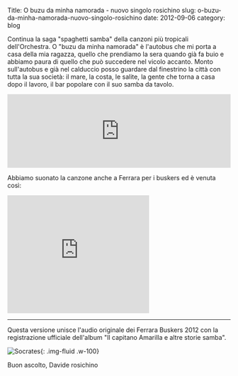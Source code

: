 Title: O buzu da minha namorada - nuovo singolo rosichino
slug: o-buzu-da-minha-namorada-nuovo-singolo-rosichino
date: 2012-09-06
category: blog

Continua la saga "spaghetti samba" della canzoni più tropicali
dell'Orchestra. O "buzu da minha namorada" è l'autobus che mi porta a
casa della mia ragazza, quello che prendiamo la sera quando già fa
buio e abbiamo paura di quello che può succedere nel vicolo
accanto. Monto sull'autobus e già nel calduccio posso guardare dal
finestrino la città con tutta la sua società: il mare, la costa, le
salite, la gente che torna a casa dopo il lavoro, il bar popolare con
il suo samba da tavolo.

<iframe frameborder="no" height="166" scrolling="no" src="http://w.soundcloud.com/player/?url=http%3A%2F%2Fapi.soundcloud.com%2Ftracks%2F58922734&amp;show_artwork=true" width="100%">fdddfrfrefefedefe</iframe>

Abbiamo suonato la canzone anche a Ferrara per i buskers ed è venuta così:
<div class="container-fluid iframe-container">
<iframe allowfullscreen="allowfullscreen" frameborder="0" height="266" mozallowfullscreen="mozallowfullscreen" src="https://www.youtube.com/embed/4XkN_us0YhU?feature=player_embedded" webkitallowfullscreen="webkitallowfullscreen" width="320"></iframe>
</div>

---
Questa versione unisce l'audio originale dei Ferrara Buskers 2012 con la registrazione ufficiale dell'album "Il capitano Amarilla e altre storie samba".

![](/images/fetched_images/socrates.jpeg "Socrates"){: .img-fluid .w-100}


Buon ascolto, Davide rosichino
